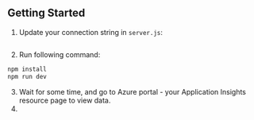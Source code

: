 ## Getting Started

1. Update your connection string in `server.js`:
```
```

2. Run following command:
```bash
npm install
npm run dev
```

3. Wait for some time, and go to Azure portal - your Application Insights resource page to view data.
4. 